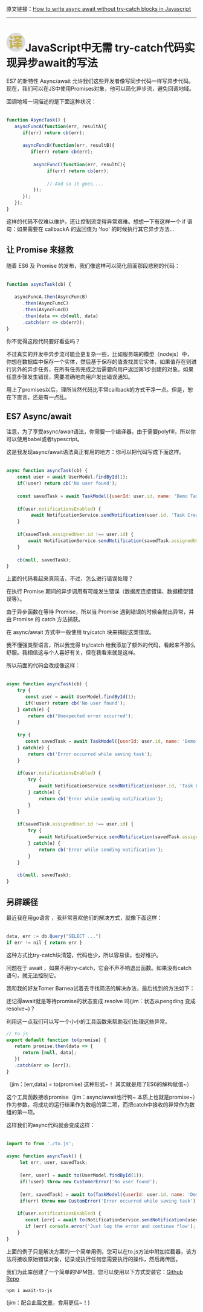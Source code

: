 原文链接：[How to write async await without try-catch blocks in Javascript](https://blog.grossman.io/how-to-write-async-await-without-try-catch-blocks-in-javascript/ "https://blog.grossman.io/how-to-write-async-await-without-try-catch-blocks-in-javascript/")

------------------------------------------------------------------------------------------------

# <img src="https://github.com/jimwong666/FEstart/blob/master/translatedArticles/images/publicFile/icon_teranlation.png" alt="译文">JavaScript中无需 try-catch代码实现异步await的写法

ES7 的新特性 Async/await 允许我们这些开发者像写同步代码一样写异步代码。现在，我们可以在JS中使用Promises对象，他可以简化异步流，避免回调地域。

回调地域一词描述的是下面这种状况：

```javascript

function AsyncTask() {
   asyncFuncA(function(err, resultA){
      if(err) return cb(err);

      asyncFuncB(function(err, resultB){
         if(err) return cb(err);

          asyncFuncC(function(err, resultC){
               if(err) return cb(err);

               // And so it goes....
          });
      });
   });
}

```

这样的代码不仅难以维护，还让控制流变得异常艰难。想想一下有这样一个 if 语句：如果需要在 callbackA 的返回值为 'foo' 的时候执行其它异步方法…

## 让 Promise 来拯救

随着  ES6 及 Promise 的发布，我们像这样可以简化前面那段悲剧的代码：

```javascript

function asyncTask(cb) {

   asyncFuncA.then(AsyncFuncB)
      .then(AsyncFuncC)
      .then(AsyncFuncD)
      .then(data => cb(null, data)
      .catch(err => cb(err));
}

```

你不觉得这段代码要好看些吗？

不过真实的开发中异步流可能会更复杂一些，比如服务端的模型（nodejs）中，你想在数据库中保存一个实体，然后基于保存的值查找其它实体，如果值存在则进行另外的异步任务，在所有任务完成之后需要向用户返回第1步创建的对象。如果任意步骤发生错误，需要准确地向用户发出错误通知。

用上了promises以后，理所当然代码比平常callback的方式干净一点。但是，恕在下直言，还是有一点乱。

## ES7 Async/await

注意，为了享受async/await语法，你需要一个编译器。由于需要polyfill，所以你可以使用babel或者typescript。

这是我发现async/await语法真正有用的地方：你可以把代码写成下面这样。

```javascript

async function asyncTask(cb) {
    const user = await UserModel.findById(1);
    if(!user) return cb('No user found');

    const savedTask = await TaskModel({userId: user.id, name: 'Demo Task'});
    
    if(user.notificationsEnabled) {
         await NotificationService.sendNotification(user.id, 'Task Created');  
    }

    if(savedTask.assignedUser.id !== user.id) {
        await NotificationService.sendNotification(savedTask.assignedUser.id, 'Task was created for you');
    }

    cb(null, savedTask);
}

```

上面的代码看起来真简洁，不过，怎么进行错误处理？

在执行 Promise 期间的异步调用有可能发生错误（数据库连接错误、数据模型错误等）。

由于异步函数在等待 Promise，所以当 Promise 遇到错误的时候会抛出异常，并由 Promise 的 catch 方法捕获。

在 async/await 方式中一般使用 try/catch 块来捕捉这类错误。

我不懂强类型语言，所以我觉得 try/catch 给我添加了额外的代码，看起来不那么舒服。我相信这与个人喜好有关，但在我看来就是这样。

所以前面的代码会改成像这样：

```javascript

async function asyncTask(cb) {
    try {
       const user = await UserModel.findById(1);
       if(!user) return cb('No user found');
    } catch(e) {
        return cb('Unexpected error occurred');
    }

    try {
       const savedTask = await TaskModel({userId: user.id, name: 'Demo Task'});
    } catch(e) {
        return cb('Error occurred while saving task');
    }

    if(user.notificationsEnabled) {
        try {
            await NotificationService.sendNotification(user.id, 'Task Created');  
        } catch(e) {
            return cb('Error while sending notification');
        }
    }

    if(savedTask.assignedUser.id !== user.id) {
        try {
            await NotificationService.sendNotification(savedTask.assignedUser.id, 'Task was created for you');
        } catch(e) {
            return cb('Error while sending notification');
        }
    }

    cb(null, savedTask);
}

```

## 另辟蹊径

最近我在用go语言 ，我非常喜欢他们的解决方式，就像下面这样：

```javascript

data, err := db.Query("SELECT ...")
if err != nil { return err }

```

这种方式比try-catch块清楚，代码也少，所以容易读，也好维护。

问题在于 await ，如果不用try-catch，它会不声不响退出函数。如果没有catch语句，就无法控制它。

我和我的好友Tomer Barnea试着去寻找简洁的解决办法，最后找到的方法如下：

还记得await就是等待promise的状态变成 resolve 吗(jim：状态从pengding 变成 resolve~)？

利用这一点我们可以写一个小小的工具函数来帮助我们处理这些异常。

```javascript
// to.js
export default function to(promise) {
   return promise.then(data => {
      return [null, data];
   })
   .catch(err => [err]);
}
```

（jim：[err,data] = to(promise) 这种形式~！ 其实就是用了ES6的解构赋值~）

这个工具函数接收promise（jim：async/await也行鸭~ 本质上也就是promise~）作为参数，将成功的运行结果作为数组的第二项，而把catch中接收的异常作为数组的第一项。

这样我们的async代码就会变成这样：

```javascript

import to from './to.js';

async function asyncTask() {
     let err, user, savedTask;

     [err, user] = await to(UserModel.findById(1));
     if(!user) throw new CustomerError('No user found');

     [err, savedTask] = await to(TaskModel({userId: user.id, name: 'Demo Task'}));
     if(err) throw new CustomError('Error occurred while saving task');

    if(user.notificationsEnabled) {
       const [err] = await to(NotificationService.sendNotification(user.id, 'Task Created'));  
       if (err) console.error('Just log the error and continue flow');
    }
}

```

上面的例子只是解决方案的一个简单用例，您可以在to.js方法中附加拦截器，该方法将接收原始错误对象，记录或执行任何您需要执行的操作，然后再传回。

我们为此库创建了一个简单的NPM包，您可以使用以下方式安装它：[Github Repo](https://github.com/scopsy/await-to-js "https://github.com/scopsy/await-to-js")

```
npm i await-to-js
```

(jim：配合此篇[文章](https://juejin.im/post/5c49eb28f265da613a545a4b?utm_source=gold_browser_extension "https://juejin.im/post/5c49eb28f265da613a545a4b?utm_source=gold_browser_extension")，食用更佳~！)